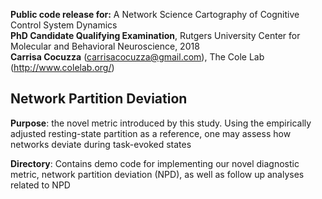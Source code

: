 **Public code release for:** A Network Science Cartography of Cognitive Control System Dynamics  
**PhD Candidate Qualifying Examination**, Rutgers University Center for Molecular and Behavioral Neuroscience, 2018  
**Carrisa Cocuzza** (carrisacocuzza@gmail.com), The Cole Lab (http://www.colelab.org/)  

## Network Partition Deviation
**Purpose**: the novel metric introduced by this study. Using the empirically adjusted resting-state partition as a reference, one may assess how networks deviate during task-evoked states

**Directory**: Contains demo code for implementing our novel diagnostic metric, network partition deviation (NPD), as well as follow up analyses related to NPD
